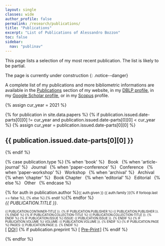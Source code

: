 ```yaml
---
layout: single
classes: wide
author_profile: false
permalink: /research/publications/
title: "Publications"
excerpt: "List of Publications of Alessandro Bozzon"
toc: false
sidebar:
  nav: "publinav"
---
```


This page lists a selection of my most recent publication. The list is likely to be partial. 

The page is currently under construction
{: .notice--danger}

A complete list of my publications and more bibliometric informations are available in the [Publications](/research/publications) section of my website, in my [DBLP profile](http://www.informatik.uni-trier.de/~ley/db/indices/a-tree/b/Bozzon:Alessandro.html),  in my [Google Scholar profile](http://bit.ly/BozzonScholarProfile), or in my [Scopus](http://bit.ly/BozzonScopusProfile) profile.

{% assign cur_year = 2021 %}

{% for publication in site.data.papers %}
  {% if publication.issued.date-parts[0][0] != cur_year and publication.issued.date-parts[0][0] < cur_year %}
    {% assign cur_year = publication.issued.date-parts[0][0] %}
## {{ publication.issued.date-parts[0][0] }}
  {% endif %}
<p>
<div itemscope itemtype="http://schema.org/ScholarlyArticle">
  {% case publication.type %}
    {% when 'book' %}
     <span class="btn btn--primary btn--small" style="padding: 0.1em 0.5em;">Book</span>
    {% when 'article-journal' %}
     <span class="btn btn--warning btn--small" style="padding: 0.1em 0.5em;">Journal</span>
    {% when 'paper-conference' %}
     <span class="btn btn--info btn--small" style="padding: 0.1em 0.5em;">Conference</span>
     {% when 'paper-workshop' %}
     <span class="btn btn--success btn--small" style="padding: 0.1em 0.5em;">Workshop</span>
     {% when 'archival' %}
     <span class="btn btn--success btn--small" style="padding: 0.1em 0.5em;">Archival</span>
     {% when 'chapter' %}
     <span class="btn btn--success btn--small" style="padding: 0.1em 0.5em;">Book Chapter</span>
     {% when 'editorial' %}
     <span class="btn btn--primary btn--small" style="padding: 0.1em 0.5em;">Editorial</span>
    {% else %}
     <span class="btn btn--danger btn--small" style="padding: 0.1em 0.5em;">Other</span>
  {% endcase %}
  
  {% for auth in publication.author %}<span style="font-size: 0.8em;" itemprop="author">{{ auth.given }} {{ auth.family }}{% if forloop.last == false %}, {% else %}.{% endif %}</span>{% endfor %}
  <br/>
  <em><span style="text-transform:uppercase" itemprop="name">{{ publication.title }}</span></em>.
  <div style="font-size: 0.7em; text-transform:uppercase" itemprop="isPartOf" itemscope itemtype="http://schema.org/Periodical">
    <span itemprop="name">{{ publication.container-title }}.</span>
  {% if publication.publisher %}
    <span>{{ publication.publisher }}.</span>
  {% endif %}
  {% if publication.collection-title %}
    <span>{{ publication.collection-title }}.</span>
  {% endif %}
  {% if publication.issue %}
    <span>Issue: {{ publication.issue }}.</span>
  {% endif %}
   {% if publication.volume %}
    <span>Volume: {{ publication.volume }}.</span>
  {% endif %}
  {% if publication.page %}
    <span>Pages: {{ publication.page }}.</span>
  {% endif %}
  </div>
  [<span style="padding: 0.1em 0.1em;"><i class="fas fa-link"></i></span><span style="padding: 0.1em 0.1em;"><a target="_blank" href="{{ publication.URL }}">DOI</a></span>]
  {% if publication.preprint %}
    [<span style="padding: 0.1em 0.1em;"><i class="fas fa-file-pdf"></i></span><span style="padding: 0.1em 0.1em;"><a target="_blank"  href="{{ publication.URL }}">Pre-Print</a></span>]
  {% endif %}
</div>
</p>
{% endfor %}